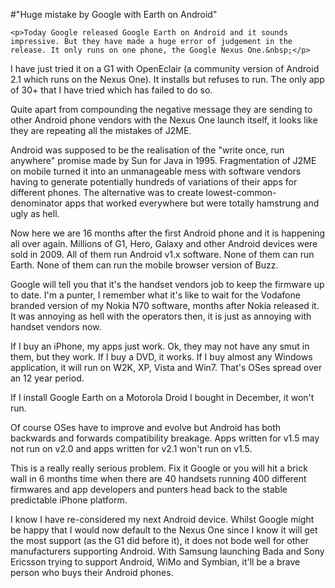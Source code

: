 #"Huge mistake by Google with Earth on Android"


    <p>Today Google released Google Earth on Android and it sounds impressive. But they have made a huge error of judgement in the release. It only runs on one phone, the Google Nexus One.&nbsp;</p>
<p>I have just tried it on a G1 with OpenEclair (a community version of Android 2.1 which runs on the Nexus One). It installs but refuses to run. The only app of 30+ that I have tried which has failed to do so.</p>
<p>Quite apart from compounding the negative message they are sending to other Android phone vendors with the Nexus One launch itself, it looks like they are repeating all the mistakes of J2ME.</p>
<p>Android was supposed to be the realisation of the "write once, run anywhere" promise made by Sun for Java in 1995. Fragmentation of J2ME on mobile turned it into an unmanageable mess with software vendors having to generate potentially hundreds of variations of their apps for different phones. The alternative was to create lowest-common-denominator apps that worked everywhere but were totally hamstrung and ugly as hell.</p>
<p>Now here we are 16 months after the first Android phone and it is happening all over again. Millions of G1, Hero, Galaxy and other Android devices were sold in 2009. All of them run Android v1.x software. None of them can run Earth. None of them can run the mobile browser version of Buzz.</p>
<p>Google will tell you that it's the handset vendors job to keep the firmware up to date. I'm a punter, I remember what it's like to wait for the Vodafone branded version of my Nokia N70 software, months after Nokia released it. It was annoying as hell with the operators then, it is just as annoying with handset vendors now.&nbsp;</p>
<p>If I buy an iPhone, my apps just work. Ok, they may not have any smut in them, but they work. If I buy a DVD, it works. If I buy almost any Windows application, it will run on W2K, XP, Vista and Win7. That's OSes spread over an 12 year period.&nbsp;</p>
<p>If I install Google Earth on a Motorola Droid I bought in December, it won't run.</p>
<p>Of course OSes have to improve and evolve but Android has both backwards and forwards&nbsp;compatibility&nbsp;breakage. Apps written for v1.5 may not run on v2.0 and apps written for v2.1 won't run on v1.5.</p>
<p>This is a really really serious problem. Fix it Google or you will hit a brick wall in 6 months time when there are 40 handsets running 400 different firmwares and app developers and punters head back to the stable predictable iPhone platform.</p>
<p>I know I have re-considered my next Android device. Whilst Google might be happy that I would now default to the Nexus One since I know it will get the most support (as the G1 did before it), it does not bode well for other manufacturers supporting Android. With Samsung launching Bada and Sony Ericsson trying to support Android, WiMo and Symbian, it'll be a brave person who buys their Android phones.</p>
<p>&nbsp;</p>
  
